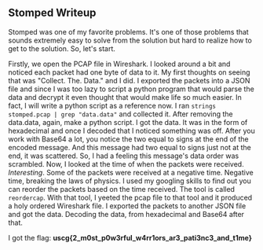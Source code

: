 ## Stomped Writeup
Stomped was one of my favorite problems. It's one of those problems that sounds extremely easy to solve from the solution but hard to realize how to get to the solution. So, let's start.

Firstly, we open the PCAP file in Wireshark. I looked around a bit and noticed each packet had one byte of data to it. My first thoughts on seeing that was "Collect. The. Data." and I did. I exported the packets into a JSON file and since I was too lazy to script a python program that would parse the data and decrypt it even thought that would make life so much easier. In fact, I will write a python script as a reference now. I ran `strings stomped.pcap | grep "data.data"` and collected it. After removing the data.data, again, make a python script. I got the data. It was in the form of hexadecimal and once I decoded that I noticed something was off. After you work with Base64 a lot, you notice the two equal to signs at the end of the encoded message. And this message had two equal to signs just not at the end, it was scattered. So, I had a feeling this message's data order was scrambled. Now, I looked at the time of when the packets were received. *Interesting*. Some of the packets were received at a negative time. Negative time, breaking the laws of physics. I used my googling skills to find out you can reorder the packets based on the time received. The tool is called `reordercap`. With that tool, I yeeted the pcap file to that tool and it produced a holy ordered Wireshark file. I exported the packets to another JSON file and got the data. Decoding the data, from hexadecimal and Base64 after that.

I got the flag: **uscg{2_m0st_p0w3rful_w4rr1ors_ar3_pati3nc3_and_t1me}**
